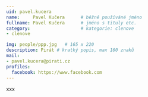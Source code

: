 ```yaml
---
uid: pavel.kucera
name:     Pavel Kučera  	# běžně používáné jméno
fullname: Pavel Kučera  	# jméno s tituly etc.
category:                   # kategorie: clenove
- clenove

img: people/ppp.jpg   # 165 x 220
description: Pirát # kratký popis, max 160 znaků
mail:
- pavel.kucera@pirati.cz
profiles:
  facebook: https://www.facebook.com
---
```


xxx
